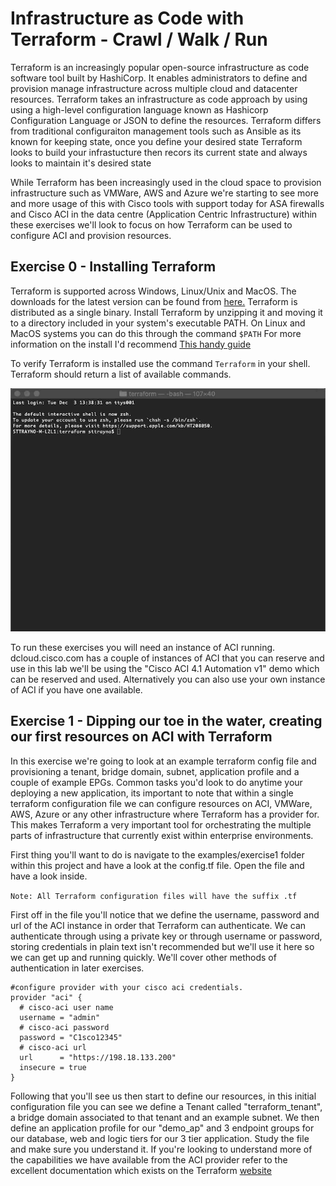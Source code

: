 # Infrastructure as Code with Terraform - Crawl / Walk / Run

Terraform is an increasingly popular open-source infrastructure as code software tool built by HashiCorp. It enables administrators to define and provision manage infrastructure across multiple cloud and datacenter resources. Terraform takes an infrastructure as code approach by using using a high-level configuration language known as Hashicorp Configuration Language or JSON to define the resources. Terraform differs from traditional configuraiton management tools such as Ansible as its known for keeping state, once you define your desired state Terraform looks to build your infrastucture then recors its current state and always looks to maintain it's desired state

While Terraform has been increasingly used in the cloud space to provision infrastructure such as VMWare, AWS and Azure we're starting to see more and more usage of this with Cisco tools with support today for ASA firewalls and Cisco ACI in the data centre (Application Centric Infrastructure) within these exercises we'll look to focus on how Terraform can be used to configure ACI and provision resources.

## Exercise 0 - Installing Terraform

Terraform is supported across Windows, Linux/Unix and MacOS. The downloads for the latest version can be found from [here.](https://www.terraform.io/downloads.html)
Terraform is distributed as a single binary. Install Terraform by unzipping it and moving it to a directory included in your system's executable PATH. On Linux and MacOS systems you can do this through the command `$PATH` For more information on the install I'd recommend [This handy guide](https://www.vasos-koupparis.com/terraform-getting-started-install/)

To verify Terraform is installed use the command `Terraform` in your shell. Terraform should return a list of available commands.

![](images/terraform-install.gif)

To run these exercises you will need an instance of ACI running. dcloud.cisco.com has a couple of instances of ACI that you can reserve and use in this lab we'll be using the "Cisco ACI 4.1 Automation v1" demo which can be reserved and used. Alternatively you can also use your own instance of ACI if you have one available.

## Exercise 1 - Dipping our toe in the water, creating our first resources on ACI with Terraform

In this exercise we're going to look at an example terraform config file and provisioning a tenant, bridge domain, subnet, application profile and a couple of example EPGs. Common tasks you'd look to do anytime your deploying a new application, its important to note that within a single terraform configuration file we can configure resources on ACI, VMWare, AWS, Azure or any other infrastructure where Terraform has a provider for. This makes Terraform a very important tool for orchestrating the multiple parts of infrastructure that currently exist within enterprise environments.

First thing you'll want to do is navigate to the examples/exercise1 folder within this project and have a look at the config.tf file. Open the file and have a look inside.

```Note: All Terraform configuration files will have the suffix .tf```

First off in the file you'll notice that we define the username, password and url of the ACI instance in order that Terraform can authenticate. We can authenticate through using a private key or through username or password, storing credentials in plain text isn't recommended but we'll use it here so we can get up and running quickly. We'll cover other methods of authentication in later exercises. 

```
#configure provider with your cisco aci credentials.
provider "aci" {
  # cisco-aci user name
  username = "admin"
  # cisco-aci password
  password = "C1sco12345"
  # cisco-aci url
  url      = "https://198.18.133.200"
  insecure = true
}
```
Following that you'll see us then start to define our resources, in this initial configuration file you can see we define a Tenant called "terraform_tenant", a bridge domain associated to that tenant and an example subnet. We then define an application profile for our "demo_ap" and 3 endpoint groups for our database, web and logic tiers for our 3 tier application. Study the file and make sure you understand it. If you're looking to understand more of the capabilities we have available from the ACI provider refer to the excellent documentation which exists on the Terraform [website](https://www.terraform.io/docs/providers/aci/index.html)
